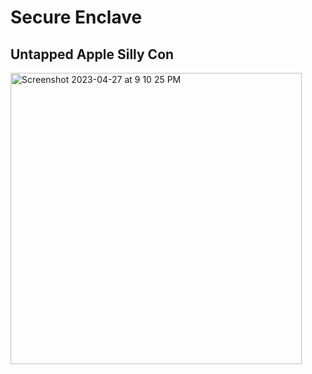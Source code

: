 # Secure Enclave 
## Untapped Apple Silly Con 
<img width="466" alt="Screenshot 2023-04-27 at 9 10 25 PM" src="https://user-images.githubusercontent.com/119916323/235046654-a054c7d9-6022-4539-b5e2-112701243fa2.png">

